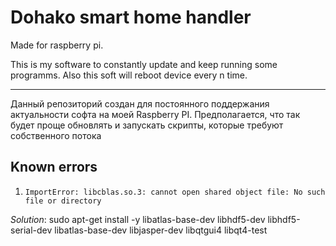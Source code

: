# Dohako smart home handler

Made for raspberry pi.

This is my software to constantly update and keep running some programms. Also this soft will reboot device every n time.

____

Данный репозиторий создан для постоянного поддержания актуальности софта на моей Raspberry PI. Предполагается, что так будет проще обновлять и запускать скрипты, которые требуют собственного потока

## Known errors

1. `ImportError: libcblas.so.3: cannot open shared object file: No such file or directory`

*Solution*:
sudo apt-get install -y libatlas-base-dev libhdf5-dev libhdf5-serial-dev libatlas-base-dev libjasper-dev  libqtgui4  libqt4-test
